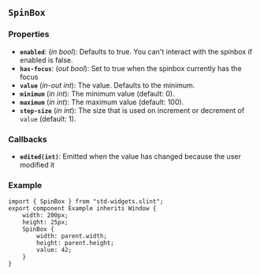 <!-- Copyright © SixtyFPS GmbH <info@slint.dev> ; SPDX-License-Identifier: MIT -->
## `SpinBox`

### Properties

-   **`enabled`**: (_in_ _bool_): Defaults to true. You can't interact with the spinbox if enabled is false.
-   **`has-focus`**: (_out_ _bool_): Set to true when the spinbox currently has the focus
-   **`value`** (_in-out_ _int_): The value. Defaults to the minimum.
-   **`minimum`** (_in_ _int_): The minimum value (default: 0).
-   **`maximum`** (_in_ _int_): The maximum value (default: 100).
-   **`step-size`** (_in_ _int_): The size that is used on increment or decrement of `value` (default: 1).

### Callbacks

- **`edited(int)`**: Emitted when the value has changed because the user modified it

### Example

```slint
import { SpinBox } from "std-widgets.slint";
export component Example inherits Window {
    width: 200px;
    height: 25px;
    SpinBox {
        width: parent.width;
        height: parent.height;
        value: 42;
    }
}
```
